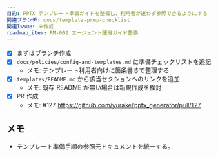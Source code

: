 ```yaml
---
目的: PPTX テンプレート準備ガイドを整備し、利用者が迷わず参照できるようにする
関連ブランチ: docs/template-prep-checklist
関連Issue: 未作成
roadmap_item: RM-002 エージェント運用ガイド整備
---
```


- [x] まずはブランチ作成
- [x] `docs/policies/config-and-templates.md` に準備チェックリストを追記
  - メモ: テンプレート利用者向けに箇条書きで整理する
- [x] `templates/README.md` から該当セクションへのリンクを追加
  - メモ: 既存 README が無い場合は新規作成を検討
- [x] PR 作成
  - メモ: #127 https://github.com/yurake/pptx_generator/pull/127

## メモ
- テンプレート準備手順の参照元ドキュメントを統一する。
